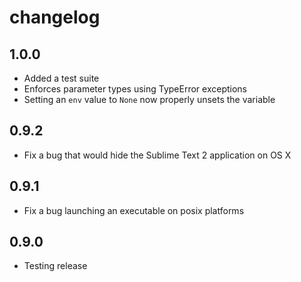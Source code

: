# changelog

## 1.0.0

 - Added a test suite
 - Enforces parameter types using TypeError exceptions
 - Setting an `env` value to `None` now properly unsets the variable

## 0.9.2

 - Fix a bug that would hide the Sublime Text 2 application on OS X

## 0.9.1

 - Fix a bug launching an executable on posix platforms

## 0.9.0

 - Testing release
